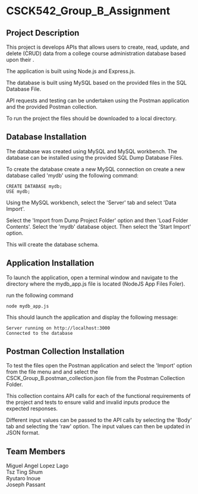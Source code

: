 # CSCK542_Group_B_Assignment

## Project Description
This project is develops APIs that allows users to create, read, update, and delete (CRUD) data from a college course administration database based upon their .

The application is built using Node.js and Express.js. 

The database is built using MySQL based on the provided files in the SQL Database File. 

API requests and testing can be undertaken using the Postman application and the provided Postman collection.

To run the project the files should be downloaded to a local directory.

## Database Installation
The  database was created using MySQL and MySQL workbench. The database can be installed using the provided SQL Dump Database Files.

To create the database create a new MySQL connection on create a new database called 'mydb' using the following command:
```
CREATE DATABASE mydb;
USE mydb;
```
Using the MySQL workbench, select the 'Server' tab and select 'Data Import'. 

Select the 'Import from Dump Project Folder' option and then 'Load Folder Contents'. Select the 'mydb' database object. Then select the 'Start Import' option.

This will create the database schema.

## Application Installation
To launch the application, open a terminal window and navigate to the directory where the mydb_app.js file is located (NodeJS App Files Foler).

run the following command
```
node mydb_app.js
```
This should launch the application and display the following message:
```
Server running on http://localhost:3000
Connected to the database
```

## Postman Collection Installation
To test the files open the Postman application and select the 'Import' option from the file menu and and select the CSCK_Group_B.postman_collection.json file from the Postman Collection Folder.

This collection contains API calls for each of the functional requirements of the project and tests to ensure valid and invalid inputs produce the expected responses.

Different input values can be passed to the API calls by selecting the 'Body' tab and selecting the 'raw' option. The input values can then be updated in JSON format.

## Team Members
Miguel Angel Lopez Lago\
Tsz Ting Shum\
Ryutaro Inoue\
Joseph Passant


